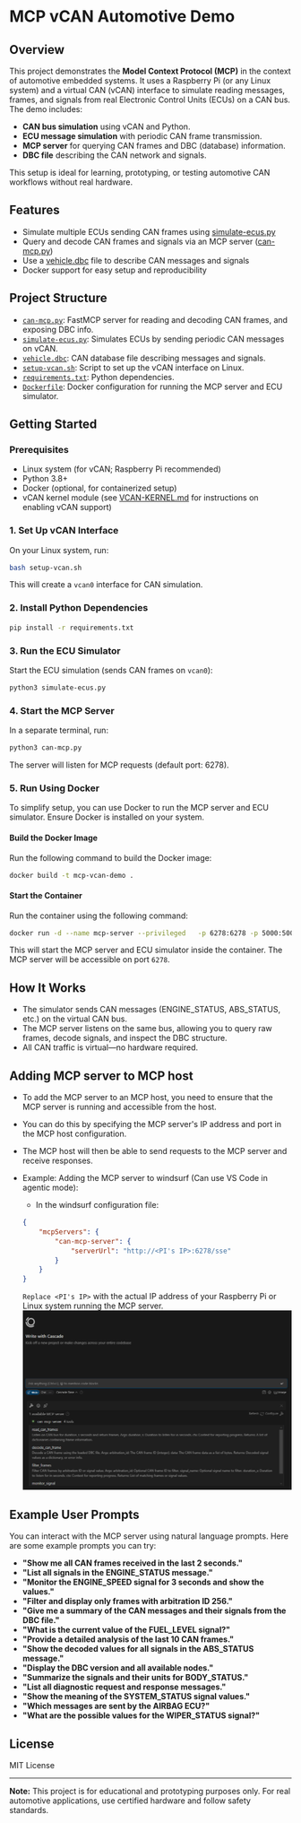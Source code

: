 # MCP vCAN Automotive Demo

## Overview

This project demonstrates the **Model Context Protocol (MCP)** in the context of automotive embedded systems. It uses a Raspberry Pi (or any Linux system) and a virtual CAN (vCAN) interface to simulate reading messages, frames, and signals from real Electronic Control Units (ECUs) on a CAN bus. The demo includes:

- **CAN bus simulation** using vCAN and Python.
- **ECU message simulation** with periodic CAN frame transmission.
- **MCP server** for querying CAN frames and DBC (database) information.
- **DBC file** describing the CAN network and signals.

This setup is ideal for learning, prototyping, or testing automotive CAN workflows without real hardware.

## Features

- Simulate multiple ECUs sending CAN frames using [simulate-ecus.py](simulate-ecus.py)
- Query and decode CAN frames and signals via an MCP server ([can-mcp.py](can-mcp.py))
- Use a [vehicle.dbc](vehicle.dbc) file to describe CAN messages and signals
- Docker support for easy setup and reproducibility

## Project Structure

- [`can-mcp.py`](can-mcp.py): FastMCP server for reading and decoding CAN frames, and exposing DBC info.
- [`simulate-ecus.py`](simulate-ecus.py): Simulates ECUs by sending periodic CAN messages on vCAN.
- [`vehicle.dbc`](vehicle.dbc): CAN database file describing messages and signals.
- [`setup-vcan.sh`](setup-vcan.sh): Script to set up the vCAN interface on Linux.
- [`requirements.txt`](requirements.txt): Python dependencies.
- [`Dockerfile`](Dockerfile): Docker configuration for running the MCP server and ECU simulator.

## Getting Started

### Prerequisites

- Linux system (for vCAN; Raspberry Pi recommended)
- Python 3.8+
- Docker (optional, for containerized setup)
- vCAN kernel module (see [VCAN-KERNEL.md](VCAN-KERNEL.md) for instructions on enabling vCAN support)

### 1. Set Up vCAN Interface

On your Linux system, run:

```bash
bash setup-vcan.sh
```

This will create a `vcan0` interface for CAN simulation.

### 2. Install Python Dependencies

```bash
pip install -r requirements.txt
```

### 3. Run the ECU Simulator

Start the ECU simulation (sends CAN frames on `vcan0`):

```bash
python3 simulate-ecus.py
```

### 4. Start the MCP Server

In a separate terminal, run:

```bash
python3 can-mcp.py
```

The server will listen for MCP requests (default port: 6278).

### 5. Run Using Docker

To simplify setup, you can use Docker to run the MCP server and ECU simulator. Ensure Docker is installed on your system.

#### Build the Docker Image

Run the following command to build the Docker image:

```bash
docker build -t mcp-vcan-demo .
```

#### Start the Container

Run the container using the following command:

```bash
docker run -d --name mcp-server --privileged   -p 6278:6278 -p 5000:5000 -p 8080:8080   mcp-demo
```

This will start the MCP server and ECU simulator inside the container. The MCP server will be accessible on port `6278`.

## How It Works

- The simulator sends CAN messages (ENGINE_STATUS, ABS_STATUS, etc.) on the virtual CAN bus.
- The MCP server listens on the same bus, allowing you to query raw frames, decode signals, and inspect the DBC structure.
- All CAN traffic is virtual—no hardware required.

## Adding MCP server to MCP host 
- To add the MCP server to an MCP host, you need to ensure that the MCP server is running and accessible from the host.
- You can do this by specifying the MCP server's IP address and port in the MCP host configuration.
- The MCP host will then be able to send requests to the MCP server and receive responses.

- Example: Adding the MCP server to windsurf (Can use VS Code in agentic mode):
    - In the windsurf configuration file:
    ```json
    {
        "mcpServers": {
            "can-mcp-server": {
                "serverUrl": "http://<PI's IP>:6278/sse"
            }
        }
    }
    ```
     `Replace <PI's IP>` with the actual IP address of your Raspberry Pi or Linux system running the MCP server.
![can-mcp-server on windsurf](./docs/images/Windsurf-MCPservers.png)

## Example User Prompts

You can interact with the MCP server using natural language prompts. Here are some example prompts you can try:

- **"Show me all CAN frames received in the last 2 seconds."**
- **"List all signals in the ENGINE_STATUS message."**
- **"Monitor the ENGINE_SPEED signal for 3 seconds and show the values."**
- **"Filter and display only frames with arbitration ID 256."**
- **"Give me a summary of the CAN messages and their signals from the DBC file."**
- **"What is the current value of the FUEL_LEVEL signal?"**
- **"Provide a detailed analysis of the last 10 CAN frames."**
- **"Show the decoded values for all signals in the ABS_STATUS message."**
- **"Display the DBC version and all available nodes."**
- **"Summarize the signals and their units for BODY_STATUS."**
- **"List all diagnostic request and response messages."**
- **"Show the meaning of the SYSTEM_STATUS signal values."**
- **"Which messages are sent by the AIRBAG ECU?"**
- **"What are the possible values for the WIPER_STATUS signal?"**

## License

MIT License

---

**Note:** This project is for educational and prototyping purposes only. For real automotive applications, use certified hardware and follow safety standards.